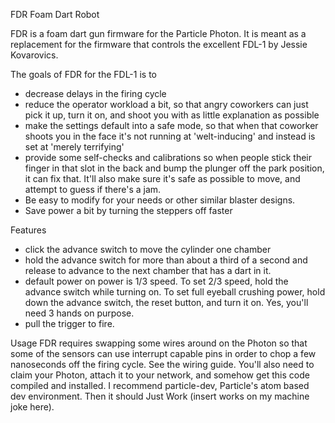 FDR
Foam Dart Robot

FDR is a foam dart gun firmware for the Particle Photon. It is meant as a replacement for the firmware that controls the excellent FDL-1 by Jessie Kovarovics. 

The goals of FDR for the FDL-1 is to

- decrease delays in the firing cycle
- reduce the operator workload a bit, so that angry coworkers can just pick it up, turn it on, and shoot you with as little explanation as possible
- make the settings default into a safe mode, so that when that coworker shoots you in the face it's not running at 'welt-inducing' and instead is set at 'merely terrifying'
- provide some self-checks and calibrations so when people stick their finger in that slot in the back and bump the plunger off the park position, it can fix that. It'll also make sure it's safe as possible to move, and attempt to guess if there's a jam.
- Be easy to modify for your needs or other similar blaster designs.
- Save power a bit by turning the steppers off faster

Features
- click the advance switch to move the cylinder one chamber
- hold the advance switch for more than about a third of a second and release to advance to the next chamber that has a dart in it.
- default power on power is 1/3 speed. To set 2/3 speed, hold the advance switch while turning on. To set full eyeball crushing power, hold down the advance switch, the reset button, and turn it on. Yes, you'll need 3 hands on purpose.
- pull the trigger to fire.

Usage
FDR requires swapping some wires around on the Photon so that some of the sensors can use interrupt capable pins in order to chop a few nanoseconds off the firing cycle. See the wiring guide. You'll also need to claim your Photon, attach it to your network, and somehow get this code compiled and installed. I recommend particle-dev, Particle's atom based dev environment. Then it should Just Work (insert works on my machine joke here).